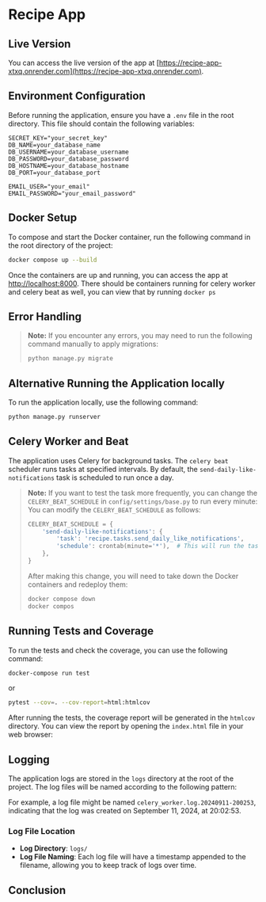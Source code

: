 # Recipe App

## Live Version
You can access the live version of the app at [https://recipe-app-xtxq.onrender.com](https://recipe-app-xtxq.onrender.com).

## Environment Configuration
Before running the application, ensure you have a `.env` file in the root directory. This file should contain the following variables:

```
SECRET_KEY="your_secret_key"
DB_NAME=your_database_name
DB_USERNAME=your_database_username
DB_PASSWORD=your_database_password
DB_HOSTNAME=your_database_hostname
DB_PORT=your_database_port

EMAIL_USER="your_email"
EMAIL_PASSWORD="your_email_password"

```

## Docker Setup
To compose and start the Docker container, run the following command in the root directory of the project:

```bash
docker compose up --build
```
Once the containers are up and running, you can access the app at [http://localhost:8000](http://localhost:8000).
There should be containers running for celery worker and celery beat as well, you can view that by running `docker ps`

## Error Handling

> **Note:** If you encounter any errors, you may need to run the following command manually to apply migrations:
>
> ```bash
> python manage.py migrate
> ```


## Alternative Running the Application locally
To run the application locally, use the following command:

```bash
python manage.py runserver
```

## Celery Worker and Beat
The application uses Celery for background tasks. The `celery beat` scheduler runs tasks at specified intervals. By default, the `send-daily-like-notifications` task is scheduled to run once a day.


> **Note:** 
> If you want to test the task more frequently, you can change the `CELERY_BEAT_SCHEDULE` in `config/settings/base.py` to run  every minute:
> You can modify the `CELERY_BEAT_SCHEDULE` as follows:
>
> ```python
> CELERY_BEAT_SCHEDULE = {
>     'send-daily-like-notifications': {
>         'task': 'recipe.tasks.send_daily_like_notifications',
>         'schedule': crontab(minute='*'),  # This will run the task every minute
>     },
> }
> ```
>
> After making this change, you will need to take down the Docker containers and redeploy them:
>
> ```bash
> docker compose down
> docker compos


## Running Tests and Coverage

To run the tests and check the coverage, you can use the following command:

```bash
docker-compose run test
```
or

```bash
pytest --cov=. --cov-report=html:htmlcov
```

After running the tests, the coverage report will be generated in the `htmlcov` directory. You can view the report by opening the `index.html` file in your web browser:


## Logging

The application logs are stored in the `logs` directory at the root of the project. The log files will be named according to the following pattern:

For example, a log file might be named `celery_worker.log.20240911-200253`, indicating that the log was created on September 11, 2024, at 20:02:53.

### Log File Location
- **Log Directory**: `logs/`
- **Log File Naming**: Each log file will have a timestamp appended to the filename, allowing you to keep track of logs over time.

## Conclusion